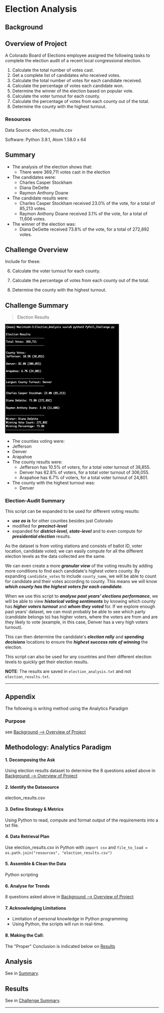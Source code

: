 # Election Analysis

## Background
## Overview of Project
A Colorado Board of Elections employee assigned the following tasks to complete the election audit of a recent local congressional election.

1. Calculate the total number of votes cast.
1. Get a complete list of candidates who received votes.
1. Calculate the total number of votes for each candidate received.
1. Calculate the percentage of votes each candidate won.
1. Determine the winner of the election based on popular vote.
1. Calculate the voter turnout for each county.
1. Calculate the percentage of votes from each county out of the total.
1. Determine the county with the highest turnout.

### Resources
Data Source: election_results.csv

Software: Python 3.9.1, Atom 1.58.0 x 64

## Summary
* The analysis of the election shows that:
  * There were 369,711 votes cast in the election
* The candidates were:
  * Charles Casper Stockham
  * Diana DeGette
  * Raymon Anthony Doane
* The candidate results were:
  * Charles Casper Stockham received 23.0% of the vote, for a total of 85,213 votes.
  * Raymon Anthony Doane received 3.1% of the vote, for a total of 11,606 votes.
* The winner of the election was:
  * Diana DeGette received 73.8% of the vote, for a total of 272,892 votes.

## Challenge Overview

Include for these:

6. Calculate the voter turnout for each county.

7. Calculate the percentage of votes from each county out of the total.

8. Determine the county with the highest turnout.

## Challenge Summary

>Election Results

![Poll Results Output](resources/PyPoll_Challenge_output.png)

* The counties voting were:
 * Jefferson
 * Denver
 * Arapahoe
* The county results were:
  * Jefferson has 10.5% of voters, for a total voter turnout of 38,855.
  * Denver has 82.8% of voters, for a total voter turnout of 306,055.
  * Arapahoe has 6.7% of voters, for a total voter turnout of 24,801.
* The county with the highest turnout was:
  * Denver

### Election-Audit Summary

This script can be expanded to be used for different voting results:
* _**use as is**_ for other counties besides just Colorado
* modified for _**precinct-level**_
* expanded for _**district-level, state-level**_ and to even compute for _**presidential election**_ results.

As the dataset is from voting stations and consists of ballot ID, voter location, candidate voted; we can easily compute for all the different election levels as the data collected are the same.

We can even create a more _**granular view**_ of the voting results by adding more conditions to find each candidate's highest voters county. By expanding ```candidate_votes``` to include ```county_name```, we will be able to count for candidate and their votes according to county.
This means we will know _**which county has the highest voters for each candidate**_.

When we use this script to _**analyse past years' elections performance**_, we will be able to view _**historical voting sentiments**_ by knowing which county has _**higher voters turnout**_ and _**whom they voted**_ for. If we explore enough past years' dataset, we can most probably be able to see which party (candidate belongs to) has higher voters, where the voters are from and are they likely to vote (example, in this case, Denver has a very high voters turnout).

This can then determine the candidate's _**election rally**_ and _**spending decisions**_ locations to ensure the _**highest success rate of winning**_ the election.

This script can also be used for any countries and their different election levels to quickly get their election results.

**NOTE**: The results are saved in ```election_analysis.txt``` and not ```election_results.txt```.


------------------

## Appendix
The following is writing method using the Analytics Paradigm

### Purpose
see  [Background --> Overview of Project](#background)
## Methodology: Analytics Paradigm

#### 1. Decomposing the Ask
Using election results dataset to determine the 8 questions asked above in [Background --> Overview of Project](#background)

#### 2. Identify the Datasource
election_results.csv

#### 3. Define Strategy & Metrics
Using Python to read, compute and format output of the requirements into a txt file.

#### 4. Data Retrieval Plan
Use election_results.csv in Python with ```import csv``` and ```file_to_load = os.path.join("resources", "election_results.csv")```

#### 5. Assemble & Clean the Data
Python scripting

#### 6. Analyse for Trends
8 questions asked above in [Background --> Overview of Project](#background)

#### 7. Acknowledging Limitations
* Limitation of personal knowledge in Python programming
* Using Python, the scripts will run in real-time.

#### 8. Making the Call:
The "Proper" Conclusion is indicated below on [Results](#results)

## Analysis
See in [Summary](#summary).

## Results
See in [Challenge Summary](#challenge-summary).

------------------
